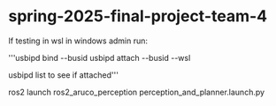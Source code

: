 # spring-2025-final-project-team-4

If testing in wsl in windows admin run:

 '''usbipd bind --busid <bus id>
 usbipd attach --busid <bus id> --wsl

 usbipd list to see if attached'''

ros2 launch ros2_aruco_perception perception_and_planner.launch.py